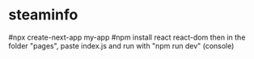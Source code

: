 # steaminfo
#npx create-next-app my-app
#npm install react react-dom
then in the folder "pages", paste index.js and run with "npm run dev" (console)



